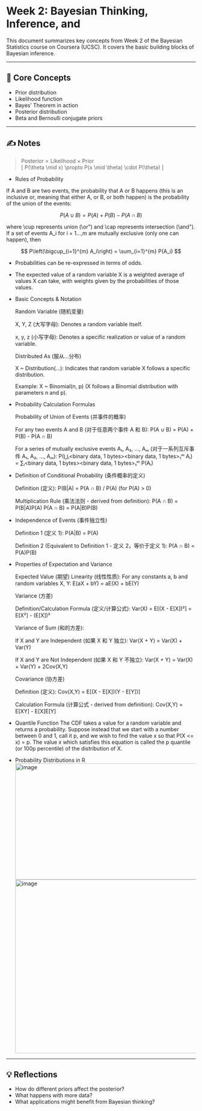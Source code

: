 # Week 2: Bayesian Thinking, Inference, and 

This document summarizes key concepts from Week 2 of the Bayesian Statistics course on Coursera (UCSC). It covers the basic building blocks of Bayesian inference.

---

## 🔑 Core Concepts

- Prior distribution
- Likelihood function
- Bayes’ Theorem in action
- Posterior distribution
- Beta and Bernoulli conjugate priors

---

## ✍️ Notes

> Posterior ∝ Likelihood × Prior  
> \[
P(\theta \mid x) \propto P(x \mid \theta) \cdot P(\theta)
\]

- Rules of Probability

If A and B are two events, the probability that A or B happens (this is an inclusive or, meaning that either A, or B, or both happen) is the probability of the union of the events:

$$ P(A \cup B) = P(A) + P(B) - P(A \cap B) $$

where \cup represents union (\or") and \cap represents intersection (\and"). If a set of events A_i for i = 1...,m are mutually exclusive (only one can happen), then

$$ P\left(\bigcup_{i=1}^{m} A_i\right) = \sum_{i=1}^{m} P(A_i) $$ 

- Probabilities can be re-expressed in terms of odds.
- The expected value of a random variable X is a weighted average of values X can take, with weights given by the probabilities of those values.

- Basic Concepts & Notation

  Random Variable (随机变量)

  X, Y, Z (大写字母): Denotes a random variable itself.

  x, y, z (小写字母): Denotes a specific realization or value of a random variable.

  Distributed As (服从...分布)

  X ~ Distribution(...): Indicates that random variable X follows a specific distribution.

  Example: X ~ Binomial(n, p) (X follows a Binomial distribution with parameters n and p).

- Probability Calculation Formulas
  
  Probability of Union of Events (并事件的概率)

  For any two events A and B (对于任意两个事件 A 和 B):
  P(A ∪ B) = P(A) + P(B) - P(A ∩ B)

  For a series of mutually exclusive events A₁, A₂, ..., Aₘ (对于一系列互斥事件 A₁, A₂, ..., Aₘ):
  P(⋃ᵢ<binary data, 1 bytes><binary data, 1 bytes>₁ᵐ Aᵢ) = ∑ᵢ<binary data, 1 bytes><binary data, 1 bytes>₁ᵐ P(Aᵢ)

- Definition of Conditional Probability (条件概率的定义)

  Definition (定义):
  P(B|A) = P(A ∩ B) / P(A) (for P(A) > 0)

  Multiplication Rule (乘法法则 - derived from definition):
  P(A ∩ B) = P(B|A)P(A)
  P(A ∩ B) = P(A|B)P(B)

- Independence of Events (事件独立性)

  Definition 1 (定义 1):
  P(A|B) = P(A)

  Definition 2 (Equivalent to Definition 1 - 定义 2，等价于定义 1):
  P(A ∩ B) = P(A)P(B)

- Properties of Expectation and Variance

  Expected Value (期望)
  Linearity (线性性质): For any constants a, b and random variables X, Y:
  E(aX + bY) = aE(X) + bE(Y)

  Variance (方差)

  Definition/Calculation Formula (定义/计算公式):
  Var(X) = E[(X - E[X])²] = E[X²] - (E[X])²

  Variance of Sum (和的方差):

  If X and Y are Independent (如果 X 和 Y 独立):
  Var(X + Y) = Var(X) + Var(Y)

  If X and Y are Not Independent (如果 X 和 Y 不独立):
  Var(X + Y) = Var(X) + Var(Y) + 2Cov(X,Y)

  Covariance (协方差)

  Definition (定义):
  Cov(X,Y) = E[(X - E[X])(Y - E[Y])]

  Calculation Formula (计算公式 - derived from definition):
  Cov(X,Y) = E[XY] - E[X]E[Y]

- Quantile Function
  The CDF takes a value for a random variable and returns a probability. Suppose instead that we start with a number between 0 and 1, call it p,    and we wish to find the value x so that P(X <= x) = p. The value x which satisfies this equation is called the p quantile (or 100p percentile)     of the distribution of X.

- Probability Distributions in R
  <img width="1100" height="309" alt="image" src="https://github.com/user-attachments/assets/20ed8d95-7f96-465e-81e7-cfc4dd52d618" />
  <img width="1037" height="462" alt="image" src="https://github.com/user-attachments/assets/8a3af64e-d571-4cd9-8a67-b63980faf2cc" />

  
---



## 💡 Reflections

- How do different priors affect the posterior?
- What happens with more data?
- What applications might benefit from Bayesian thinking?

